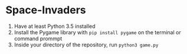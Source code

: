 # Space-Invaders




1. Have at least Python 3.5 installed
2. Install the Pygame library with ```pip install pygame``` on the terminal or command prommpt
3. Inside your directory of the repository, run ```python3 game.py```
